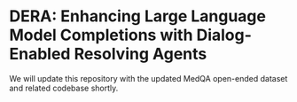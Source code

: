 # DERA: Enhancing Large Language Model Completions with  Dialog-Enabled Resolving Agents

We will update this repository with the updated MedQA open-ended dataset and related codebase shortly.
